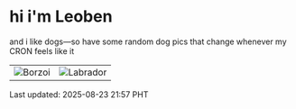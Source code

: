 # hi i'm Leoben

and i like dogs—so have some random dog pics that change whenever my CRON feels like it

|  |  |
|--------|----------|
| ![Borzoi](https://random-dog-vercel.vercel.app/api/random-borzoi?v=1755957446) | ![Labrador](https://random-dog-vercel.vercel.app/api/random-labrador?v=1755957446) |

Last updated: 2025-08-23 21:57 PHT
